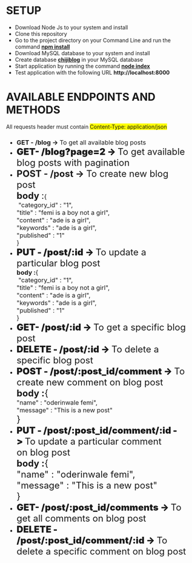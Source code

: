 <h1 style="margin-left: 25px;">SETUP</h1><ul><li style="margin-left: 25px;">Download Node Js to your system and install</li><li style="margin-left: 25px;">Clone this repository</li><li style="margin-left: 25px;">Go to the project directory on your Command Line and run the command <b><u>npm install</u></b></li><li style="margin-left: 25px;">Download MySQL database to your system and install</li><li style="margin-left: 25px;">Create database <b style="text-decoration-line: underline;">chijiblog</b> in your MySQL database</li><li style="margin-left: 25px;">Start application by running the command <b><u>node index</u></b></li><li style="margin-left: 25px;">Test application with the following URL <b>http://localhost:8000</b></li></ul><h1></h1><h1></h1><div></div><div></div>

<h1 style="margin-left: 25px;">AVAILABLE ENDPOINTS AND METHODS</h1><p style="margin-left: 25px;">All requests header must contain <span style="background-color: rgb(255, 255, 0);">Content-Type: application/json</span></p><h3><ul><li style="margin-left: 25px;"><b>GET - /blog -&gt; </b><span style="font-weight: normal;">To get all available blog posts</span></li><li style="margin-left: 25px;"><span style="font-weight: bolder; font-size: 1.5rem;">GET- /blog?page=2 -&gt;&nbsp;</span><span style="font-size: 1.5rem; font-weight: normal;">To get available blog posts with pagination</span></li><li style="margin-left: 25px;"><b style="font-size: 1.5rem;">POST - /post -&gt; </b><span style="font-size: 1.5rem;"><span style="font-weight: 400;">To create new blog post</span><br>body </span><span style="font-size: 1.5rem; font-weight: 400;">:</span><span style="font-weight: normal;">{<br>&nbsp;"category_id" : "1",<br>"title" : "femi is a boy not a girl",<br>"content" : "ade is a girl",<br>"keywords" : "ade is a girl",<br>"published" : "1"<br>}</span></li><li style="margin-left: 25px;"><span style="font-weight: bolder; font-size: 1.5rem;">PUT - /post/:id -&gt; </span><span style="font-size: 1.5rem; font-weight: normal;">To update a particular blog post</span><br>body :<span style="font-weight: normal;">{<br>&nbsp;"category_id" : "1",<br>"title" : "femi is a boy not a girl",<br>"content" : "ade is a girl",<br>"keywords" : "ade is a girl",<br>"published" : "1"<br>}</span><br></li><li style="margin-left: 25px;"><span style="font-weight: bolder; font-size: 1.5rem;">GET- /post/:id -&gt;&nbsp;</span><span style="font-size: 1.5rem; font-weight: normal;">To get a specific blog post</span></li><li style="margin-left: 25px;"><span style="font-weight: bolder; font-size: 1.5rem;">DELETE - /post/:id -&gt;&nbsp;</span><span style="font-size: 1.5rem; font-weight: normal;">To delete a specific blog post</span></li><li style="margin-left: 25px;"><span style="font-weight: bolder; font-size: 1.5rem;">POST - /post/:post_id/comment -&gt;&nbsp;</span><span style="font-size: 1.5rem; font-weight: 400;">To create new comment on blog post</span><br style="font-weight: 700;"><span style="font-size: 1.5rem; font-weight: 700;">body&nbsp;</span><span style="font-size: 1.5rem; font-weight: 700;">:</span><span style="font-size: 1.5rem;"><span style="font-weight: 400;">{</span><span style="font-weight: normal;"><br></span></span><span style="font-weight: normal;">"name" : "oderinwale femi",<br>"message" : "This is a new post"</span><br><span style="font-size: 1.5rem; font-weight: 400;">}</span><br></li><li style="margin-left: 25px;"><span style="font-weight: bolder; font-size: 1.5rem;">PUT - /post/:post_id/comment/:id -&gt;&nbsp;</span><span style="font-size: 1.5rem;"><span style="font-weight: normal;">To update a particular comment on&nbsp;blog post</span><br>body&nbsp;<span style="font-weight: 700; font-size: 1.5rem;">:</span><span style="font-weight: 700; font-size: 1.5rem;"><span style="font-weight: 400;">{</span><span style="font-weight: normal;"><br></span></span><span style="font-weight: normal;">"name" : "oderinwale femi",</span><br><span style="font-weight: normal;">"message" : "This is a new post"</span><br style="font-weight: 700;"><span style="font-weight: normal; font-size: 1.5rem;">}</span><br></span></li><li style="margin-left: 25px;"><span style="font-weight: bolder; font-size: 1.5rem;">GET- /post/:post_id/comments&nbsp;-&gt;&nbsp;</span><span style="font-size: 1.5rem; font-weight: normal;">To get all comments on blog post</span></li><li style="margin-left: 25px;"><span style="font-weight: bolder; font-size: 1.5rem;">DELETE - /post/:post_id/comment/:id&nbsp;-&gt;&nbsp;</span><span style="font-size: 1.5rem; font-weight: normal;">To delete a specific comment on&nbsp;blog post</span></li></ul><div></div></h3><h1></h1><h1></h1><div></div><div></div>

